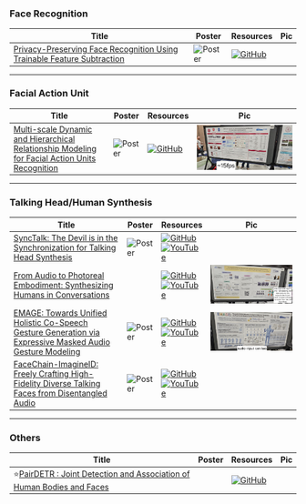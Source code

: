 ### Face Recognition
|Title|Poster|Resources|Pic|
|------|------|------|------|
| [Privacy-Preserving Face Recognition Using Trainable Feature Subtraction](https://openaccess.thecvf.com/content/CVPR2024/html/Mi_Privacy-Preserving_Face_Recognition_Using_Trainable_Feature_Subtraction_CVPR_2024_paper.html) | ![Poster](https://cvpr.thecvf.com/media/PosterPDFs/CVPR%202024/30804.png?t=1717337891.6986322) | [![GitHub](https://img.shields.io/github/stars/Tencent/TFace?style=social)](https://github.com/Tencent/TFace/tree/master/recognition/tasks/minusface) 

---

### Facial Action Unit
|Title|Poster|Resources|Pic|
|------|------|------|------|
| [Multi-scale Dynamic and Hierarchical Relationship Modeling for Facial Action Units Recognition](https://openaccess.thecvf.com/content/CVPR2024/html/Wang_Multi-scale_Dynamic_and_Hierarchical_Relationship_Modeling_for_Facial_Action_Units_CVPR_2024_paper.html) | ![Poster](https://cvpr.thecvf.com/media/PosterPDFs/CVPR%202024/29919.png?t=1717304508.975803) | [![GitHub](https://img.shields.io/github/stars/CVI-SZU/MDHR?style=social)](https://github.com/CVI-SZU/MDHR) | ![Pic](https://github.com/HeChengHui/CVPR2024/blob/main/Papers/Topics/Face/assets/WhatsApp%20Image%202024-07-03%20at%2011.03.19.jpeg)

---

### Talking Head/Human Synthesis
|Title|Poster|Resources|Pic|
|------|------|------|------|
| [SyncTalk: The Devil is in the Synchronization for Talking Head Synthesis](https://openaccess.thecvf.com/content/CVPR2024/html/Peng_SyncTalk_The_Devil_is_in_the_Synchronization_for_Talking_Head_CVPR_2024_paper.html) | ![Poster](https://github.com/HeChengHui/CVPR2024/blob/main/Papers/Topics/Face/assets/31254.png) | [![GitHub](https://img.shields.io/github/stars/ziqiaopeng/SyncTalk?style=social)](https://github.com/ziqiaopeng/SyncTalk) <br> [![YouTube](https://img.shields.io/badge/YouTube-%23FF0000.svg?style=for-the-badge&logo=YouTube&logoColor=white)](https://www.youtube.com/watch?v=j1TG2-qHDqE)
| [From Audio to Photoreal Embodiment: Synthesizing Humans in Conversations](https://openaccess.thecvf.com/content/CVPR2024/html/Ng_From_Audio_to_Photoreal_Embodiment_Synthesizing_Humans_in_Conversations_CVPR_2024_paper.html)| | [![GitHub](https://img.shields.io/github/stars/facebookresearch/audio2photoreal?style=social)](https://github.com/facebookresearch/audio2photoreal) <br> [![YouTube](https://img.shields.io/badge/YouTube-%23FF0000.svg?style=for-the-badge&logo=YouTube&logoColor=white)](https://www.youtube.com/watch?v=Y0GMaMtUynQ) | ![Pic](https://github.com/HeChengHui/CVPR2024/blob/main/Papers/Topics/Face/assets/WhatsApp%20Image%202024-07-03%20at%2010.37.10.jpeg)
| [EMAGE: Towards Unified Holistic Co-Speech Gesture Generation via Expressive Masked Audio Gesture Modeling](https://openaccess.thecvf.com/content/CVPR2024/html/Liu_EMAGE_Towards_Unified_Holistic_Co-Speech_Gesture_Generation_via_Expressive_Masked_CVPR_2024_paper.html) | ![Poster](https://cvpr.thecvf.com/media/PosterPDFs/CVPR%202024/30938.png?t=1717432863.9303353) | [![GitHub](https://img.shields.io/github/stars/PantoMatrix/PantoMatrix?style=social)](https://github.com/PantoMatrix/PantoMatrix/tree/main/scripts/EMAGE_2024) <br> [![YouTube](https://img.shields.io/badge/YouTube-%23FF0000.svg?style=for-the-badge&logo=YouTube&logoColor=white)](https://www.youtube.com/watch?v=T0OYPvViFGE) | ![Pic](https://github.com/HeChengHui/CVPR2024/blob/main/Papers/Topics/Face/assets/WhatsApp%20Image%202024-07-03%20at%2010.54.56.jpeg)
| [FaceChain-ImagineID: Freely Crafting High-Fidelity Diverse Talking Faces from Disentangled Audio](https://openaccess.thecvf.com/content/CVPR2024/html/Xu_FaceChain-ImagineID_Freely_Crafting_High-Fidelity_Diverse_Talking_Faces_from_Disentangled_Audio_CVPR_2024_paper.html) | ![Poster](https://cvpr.thecvf.com/media/PosterPDFs/CVPR%202024/29489.png?t=1717123658.1054597) | [![GitHub](https://img.shields.io/github/stars/modelscope/facechain?style=social)](https://github.com/modelscope/facechain/tree/v3.0.0) <br> [![YouTube](https://img.shields.io/badge/YouTube-%23FF0000.svg?style=for-the-badge&logo=YouTube&logoColor=white)](https://www.youtube.com/watch?v=q1gfVAoMNKs)

---

### Others
|Title|Poster|Resources|Pic|
|------|------|------|------|
| ⭐[PairDETR : Joint Detection and Association of Human Bodies and Faces](https://openaccess.thecvf.com/content/CVPR2024/papers/Ali_PairDETR__Joint_Detection_and_Association_of_Human_Bodies_and_CVPR_2024_paper.pdf) | | [![GitHub](https://img.shields.io/github/stars/mts-ai/pairdetr?style=social)](https://github.com/mts-ai/pairdetr) 

